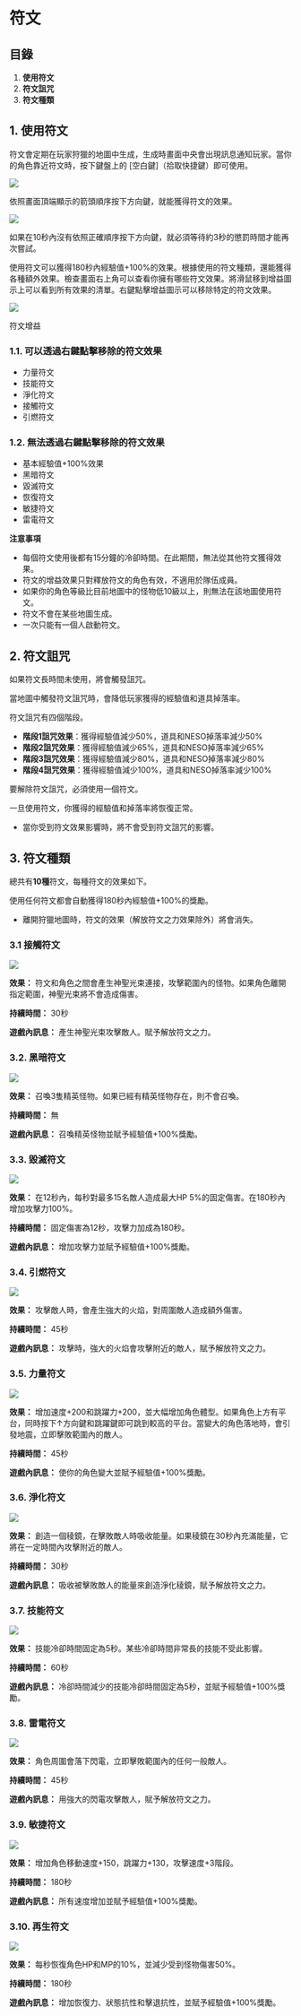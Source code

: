 # 符文
## 目錄
1.  **使用符文**
2.  **符文詛咒**
3.  **符文種類**
## 1. 使用符文

符文會定期在玩家狩獵的地圖中生成，生成時畫面中央會出現訊息通知玩家。當你的角色靠近符文時，按下鍵盤上的 \[空白鍵]（拾取快捷鍵）即可使用。

![](https://aliceric27s-organization.gitbook.io/images/msn-101/beginners-guide/skill-and-rune/image_1747236305775_106.png)

依照畫面頂端顯示的箭頭順序按下方向鍵，就能獲得符文的效果。

![](https://aliceric27s-organization.gitbook.io/images/msn-101/beginners-guide/skill-and-rune/image_1747236305775_305.png)

如果在10秒內沒有依照正確順序按下方向鍵，就必須等待約3秒的懲罰時間才能再次嘗試。

使用符文可以獲得180秒內經驗值+100%的效果。根據使用的符文種類，還能獲得各種額外效果。檢查畫面右上角可以查看你擁有哪些符文效果。將滑鼠移到增益圖示上可以看到所有效果的清單。右鍵點擊增益圖示可以移除特定的符文效果。

![](https://aliceric27s-organization.gitbook.io/images/msn-101/beginners-guide/skill-and-rune/image_1747236305775_926.png)

符文增益

### 1.1. 可以透過右鍵點擊移除的符文效果
*   力量符文
*   技能符文
*   淨化符文
*   接觸符文
*   引燃符文
### 1.2. 無法透過右鍵點擊移除的符文效果
*   基本經驗值+100%效果
*   黑暗符文
*   毀滅符文
*   恢復符文
*   敏捷符文
*   雷電符文

**注意事項**

*   每個符文使用後都有15分鐘的冷卻時間。在此期間，無法從其他符文獲得效果。
*   符文的增益效果只對釋放符文的角色有效，不適用於隊伍成員。
*   如果你的角色等級比目前地圖中的怪物低10級以上，則無法在該地圖使用符文。
*   符文不會在某些地圖生成。
*   一次只能有一個人啟動符文。
## 2. 符文詛咒

如果符文長時間未使用，將會觸發詛咒。

當地圖中觸發符文詛咒時，會降低玩家獲得的經驗值和道具掉落率。

符文詛咒有四個階段。

*   **階段1詛咒效果**：獲得經驗值減少50%，道具和NESO掉落率減少50%
*   **階段2詛咒效果**：獲得經驗值減少65%，道具和NESO掉落率減少65%
*   **階段3詛咒效果**：獲得經驗值減少80%，道具和NESO掉落率減少80%
*   **階段4詛咒效果**：獲得經驗值減少100%，道具和NESO掉落率減少100%

要解除符文詛咒，必須使用一個符文。

一旦使用符文，你獲得的經驗值和掉落率將恢復正常。

*   當你受到符文效果影響時，將不會受到符文詛咒的影響。
## 3. 符文種類

總共有**10種**符文，每種符文的效果如下。

使用任何符文都會自動獲得180秒內經驗值+100%的獎勵。

*   離開狩獵地圖時，符文的效果（解放符文之力效果除外）將會消失。
### 3.1 接觸符文

![](https://aliceric27s-organization.gitbook.io/images/msn-101/beginners-guide/skill-and-rune/image_1747236305775_233.png)

**效果：** 符文和角色之間會產生神聖光束連接，攻擊範圍內的怪物。如果角色離開指定範圍，神聖光束將不會造成傷害。

**持續時間：** 30秒

**遊戲內訊息：** 產生神聖光束攻擊敵人。賦予解放符文之力。

### 3.2. 黑暗符文

![](https://aliceric27s-organization.gitbook.io/images/msn-101/beginners-guide/skill-and-rune/image_1747236305775_41.png)

**效果：** 召喚3隻精英怪物。如果已經有精英怪物存在，則不會召喚。

**持續時間：** 無

**遊戲內訊息：** 召喚精英怪物並賦予經驗值+100%獎勵。

### 3.3. 毀滅符文

![](https://aliceric27s-organization.gitbook.io/images/msn-101/beginners-guide/skill-and-rune/image_1747236305775_93.png)

**效果：** 在12秒內，每秒對最多15名敵人造成最大HP 5%的固定傷害。在180秒內增加攻擊力100%。

**持續時間：** 固定傷害為12秒，攻擊力加成為180秒。

**遊戲內訊息：** 增加攻擊力並賦予經驗值+100%獎勵。

### 3.4. 引燃符文

![](https://aliceric27s-organization.gitbook.io/images/msn-101/beginners-guide/skill-and-rune/image_1747236305775_224.png)

**效果：** 攻擊敵人時，會產生強大的火焰，對周圍敵人造成額外傷害。

**持續時間：** 45秒

**遊戲內訊息：** 攻擊時，強大的火焰會攻擊附近的敵人，賦予解放符文之力。

### 3.5. 力量符文

![](https://aliceric27s-organization.gitbook.io/images/msn-101/beginners-guide/skill-and-rune/image_1747236305775_857.png)

**效果：** 增加速度+200和跳躍力+200，並大幅增加角色體型。如果角色上方有平台，同時按下↑方向鍵和跳躍鍵即可跳到較高的平台。當變大的角色落地時，會引發地震，立即擊敗範圍內的敵人。

**持續時間：** 45秒

**遊戲內訊息：** 使你的角色變大並賦予經驗值+100%獎勵。

### 3.6. 淨化符文

![](https://aliceric27s-organization.gitbook.io/images/msn-101/beginners-guide/skill-and-rune/image_1747236305775_358.png)

**效果：** 創造一個稜鏡，在擊敗敵人時吸收能量。如果稜鏡在30秒內充滿能量，它將在一定時間內攻擊附近的敵人。

**持續時間：** 30秒

**遊戲內訊息：** 吸收被擊敗敵人的能量來創造淨化稜鏡，賦予解放符文之力。

### 3.7. 技能符文

![](https://aliceric27s-organization.gitbook.io/images/msn-101/beginners-guide/skill-and-rune/image_1747236305775_506.png)

**效果：** 技能冷卻時間固定為5秒。某些冷卻時間非常長的技能不受此影響。

**持續時間：** 60秒

**遊戲內訊息：** 冷卻時間減少的技能冷卻時間固定為5秒，並賦予經驗值+100%獎勵。

### 3.8. 雷電符文

![](https://aliceric27s-organization.gitbook.io/images/msn-101/beginners-guide/skill-and-rune/image_1747236305775_350.png)

**效果：** 角色周圍會落下閃電，立即擊敗範圍內的任何一般敵人。

**持續時間：** 45秒

**遊戲內訊息：** 用強大的閃電攻擊敵人，賦予解放符文之力。

### 3.9. 敏捷符文

![](https://aliceric27s-organization.gitbook.io/images/msn-101/beginners-guide/skill-and-rune/image_1747236305775_558.png)

**效果：** 增加角色移動速度+150，跳躍力+130，攻擊速度+3階段。

**持續時間：** 180秒

**遊戲內訊息：** 所有速度增加並賦予經驗值+100%獎勵。

### 3.10. 再生符文

![](https://aliceric27s-organization.gitbook.io/images/msn-101/beginners-guide/skill-and-rune/image_1747236305775_543.png)

**效果：** 每秒恢復角色HP和MP的10%，並減少受到怪物傷害50%。

**持續時間：** 180秒

**遊戲內訊息：** 增加恢復力、狀態抗性和擊退抗性，並賦予經驗值+100%獎勵。
